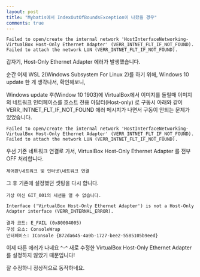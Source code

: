 ```yaml
---
layout: post
title: "Mybatis에서 IndexOutOfBoundsException이 나왔을 경우"
comments: true
---
```



```
Failed to open/create the internal network 'HostInterfaceNetworking-VirtualBox Host-Only Ethernet Adapter' (VERR_INTNET_FLT_IF_NOT_FOUND).
Failed to attach the network LUN (VERR_INTNET_FLT_IF_NOT_FOUND).
```

갑자기, Host-Only Ethernet Adapter 에러가 발생했습니다.  

순간 어제 WSL 2(Windows Subsystem For Linux 2)를 하기 위해,
Windows 10 update 한 게 생각나서, 확인해보니,

Windows update 후(Window 10 1903)에 VirtualBox에서 이미지를 돌릴때 이미지의 네트워크 인터페이스를
호스트 전용 아답터(Host-only) 로 구동시 아래와 같이 VERR_INTNET_FLT_IF_NOT_FOUND 에러 메시지가 나면서
구동이 안되는 문제가 있었습니다.

```
Failed to open/create the internal network 'HostInterfaceNetworking-VirtualBox Host-Only Ethernet Adapter' (VERR_INTNET_FLT_IF_NOT_FOUND).
Failed to attach the network LUN (VERR_INTNET_FLT_IF_NOT_FOUND).
```

우선 기존 네트워크 연결로 가서, VirtualBox Host-Only Ethernet Adapter 를 전부 OFF 처리합니다.

```
제어판\네트워크 및 인터넷\네트워크 연결
```

그 후 기존에 설정했던 셋팅을 다시 합니다.

```
가상 머신 GIT_001의 세션을 열 수 없습니다.

Interface ('VirtualBox Host-Only Ethernet Adapter') is not a Host-Only Adapter interface (VERR_INTERNAL_ERROR).

결과 코드: E_FAIL (0x80004005)
구성 요소: ConsoleWrap
인터페이스: IConsole {872da645-4a9b-1727-bee2-5585105b9eed}

```
이제 다른 에러가 나네요  ^-^
새로 수정한 VirtualBox Host-Only Ethernet Adapter 를 설정하지 않았기 때문입니다!

잘 수정하니 정상적으로 동작하네요.
